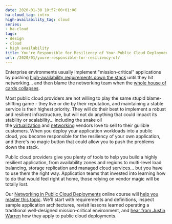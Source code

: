 ```yaml
---
date: 2020-01-30 10:57:00+01:00
ha-cloud_tag: intro
high-availability_tag: cloud
series:
- ha-cloud
tags:
- design
- cloud
- high availability
title: You're Responsible for Resiliency of Your Public Cloud Deployment
url: /2020/01/youre-responsible-for-resiliency-of/
---
```

Enterprise environments usually implement "mission-critical" applications by pushing [high-availability requirements down the stack](/2013/04/this-is-what-makes-networking-so-complex/) until they hit networking... and then blame the networking team when the [whole house of cards collapses](/2019/10/disaster-recovery-faking-take-two/).

Most public cloud providers are not willing to play the same stupid blame-shifting game - they live or die by their reputation, and maintaining a stable service is their highest priority. They will do their best to implement a robust and resilient infrastructure, but will not do anything that could impact its stability or scalability... including the snake oil the [virtualization](/2015/02/before-talking-about-vmotion-across/) and [networking](/2019/11/stretched-vlans-and-failing-firewall/) vendors love to sell to their gullible customers. When you deploy your application workloads into a public cloud, you become responsible for the resiliency of your own application, and there's no magic button that could allow you to push the problems down the stack.
<!--more-->
Public cloud providers give you plenty of tools to help you build a highly resilient application, from availability zones and regions to multi-level load balancing, storage replication and managed cloud services... but you have to use them the right way. Application teams that invested into learning how to do that would feel right at home, those relying on vendor magic will be totally lost.

Our [Networking in Public Cloud Deployments](https://www.ipspace.net/PubCloud/) online course will [help you master this topic](https://my.ipspace.net/bin/list?id=PubCloud&module=8). We'll start with requirements and definitions, inspect sample application architectures, revisit lessons learned operating a traditional well-designed mission-critical environment, and [hear from Justin Warren](https://www.ipspace.net/PubCloud/#JW20) how they apply to public cloud deployments.
